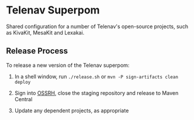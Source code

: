Telenav Superpom
================

Shared configuration for a number of Telenav's open-source projects, such as KivaKit,
MesaKit and Lexakai.

## Release Process

To release a new version of the Telenav superpom:
 
1. In a shell window, run  `./release.sh` or `mvn -P sign-artifacts clean deploy`

2. Sign into [OSSRH](https://s01.oss.sonatype.org/#stagingRepositories), close the staging repository and release to Maven Central

3. Update any dependent projects, as appropriate
